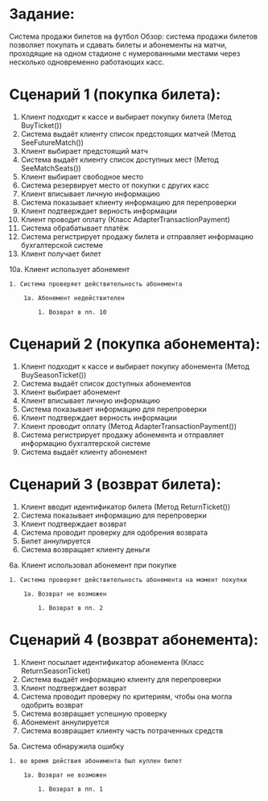 # Задание:  
Система продажи билетов на футбол Обзор: система продажи билетов позволяет покупать и сдавать билеты и абонементы на матчи, проходящие на одном стадионе с нумерованными местами через несколько одновременно работающих касс.

# Сценарий 1 (покупка билета):  
1. Клиент подходит к кассе и выбирает покупку билета (Метод BuyTicket())
1. Система выдаёт клиенту список предстоящих матчей (Метод SeeFutureMatch())
1. Клиент выбирает предстоящий матч
1. Система выдаёт клиенту список доступных мест (Метод SeeMatchSeats())
1. Клиент выбирает свободное место
1. Система резервирует место от покупки с других касс
1. Клиент вписывает личную информацию
1. Система показывает клиенту информацию для перепроверки
1. Клиент подтверждает верность информации
1. Клиент проводит оплату (Класс AdapterTransactionPayment)
1. Система обрабатывает платёж
1. Система регистрирует продажу билета и отправляет информацию бухгалтерской системе
1. Клиент получает билет

10а. Клиент использует абонемент 

    1. Система проверяет действительность абонемента

        1а. Абонемент недействителен

            1. Возврат в пп. 10


# Сценарий 2 (покупка абонемента):
1. Клиент подходит к кассе и выбирает покупку абонемента (Метод BuySeasonTicket())
1. Система выдаёт список доступных абонементов
1. Клиент выбирает абонемент
1. Клиент вписывает личную информацию
1. Система показывает информацию для перепроверки
1. Клиент подтверждает верность информации
1. Клиент проводит оплату (Метод AdapterTransactionPayment())
1. Система регистрирует продажу абонемента и отправляет информацию бухгалтерской системе
1. Система выдаёт клиенту абонемент

# Сценарий 3 (возврат билета):
1. Клиент вводит идентификатор билета (Метод ReturnTicket())
1. Система показывает информацию для перепроверки
1. Клиент подтверждает возврат
1. Система проводит проверку для одобрения возврата
1. Билет аннулируется
1. Система возвращает клиенту деньги

6а. Клиент использовал абонемент при покупке

    1. Система проверяет действительность абонемента на момент покупки

        1а. Возврат не возможен

            1. Возврат в пп. 2
# Сценарий 4 (возврат абонемента):
1. Клиент посылает идентификатор абонемента (Класс ReturnSeasonTicket)
1. Система выдаёт информацию клиенту для перепроверки
1. Клиент подтверждает возврат
1. Система проводит проверку по критериям, чтобы она могла одобрить возврат
1. Система возвращает успешную проверку
1. Абонемент аннулируется
1. Система возвращает клиенту часть потраченных средств

5а. Система обнаружила ошибку

    1. во время действия абонимента был куплен билет
    
        1а. Возврат не возможен

            1. Возврат в пп. 1
